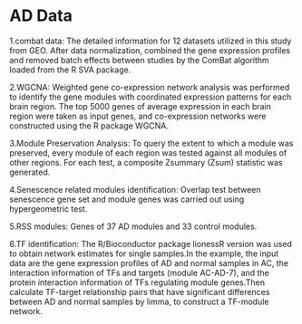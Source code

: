 # AD Data
1.combat data:
The detailed information for 12 datasets utilized in this study from GEO. After data normalization, combined the gene expression profiles and removed batch effects between studies by the ComBat algorithm loaded from the R SVA package.

2.WGCNA:
Weighted gene co-expression network analysis was performed to identify the gene modules with coordinated expression patterns for each brain region. The top 5000 genes of average expression in each brain region were taken as input genes, and co-expression networks were constructed using the R package WGCNA.

3.Module Preservation Analysis:
To query the extent to which a module was preserved, every module of each region was tested against all modules of other regions. For each test, a composite Zsummary (Zsum) statistic was generated.

4.Senescence related modules identification:
Overlap test between senescence gene set and module genes was carried out using hypergeometric test. 

5.RSS modules:
Genes of 37 AD modules and 33 control modules.

6.TF identification:
The R/Bioconductor package lionessR version was used to obtain network estimates for single samples.In the example, the input data are the gene expression profiles of AD and normal samples in AC, the interaction information of TFs and targets (module AC-AD-7), and the protein interaction information of TFs regulating module genes.Then calculate TF-target relationship pairs that have significant differences between AD and normal samples by limma, to construct a TF-module network.

